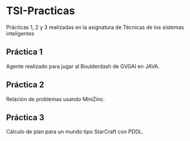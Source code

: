 # TSI-Practicas
Prácticas 1, 2 y 3 realizadas en la asignatura de Técnicas de los sistemas inteligentes

## Práctica 1
Agente realizado para jugar al Boulderdash de GVGAI en JAVA.

## Práctica 2
Relación de problemas usando MiniZinc.

## Práctica 3
Cálculo de plan para un mundo tipo StarCraft con PDDL.
